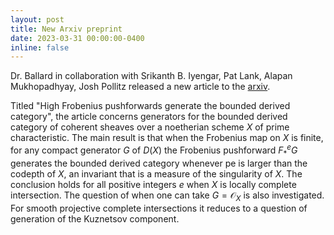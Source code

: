 ```yaml
---
layout: post
title: New Arxiv preprint
date: 2023-03-31 00:00:00-0400
inline: false
---
```


Dr. Ballard in collaboration with Srikanth B. Iyengar, Pat Lank, Alapan Mukhopadhyay, Josh Pollitz
released a new article to the [arxiv](https://arxiv.org/abs/2303.18085).

Titled "High Frobenius pushforwards generate the bounded derived category", the
article concerns generators for the bounded derived category of coherent
sheaves over a noetherian scheme $X$ of prime characteristic. The main result is
that when the Frobenius map on $X$ is finite, for any compact generator $G$ of $D(X)$
the Frobenius pushforward $F^e_\ast G$ generates the bounded derived category whenever
pe is larger than the codepth of $X$, an invariant that is a measure of the
singularity of $X$. The conclusion holds for all positive integers $e$ when $X$ is
locally complete intersection. The question of when one can take  $G=\mathcal O_X$ is also
investigated. For smooth projective complete intersections it reduces to a
question of generation of the Kuznetsov component.
